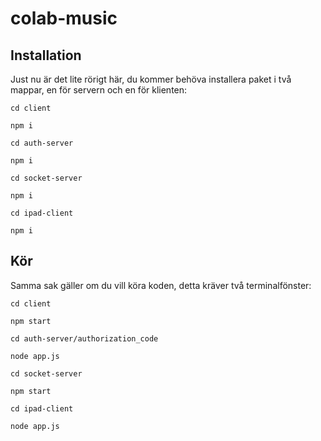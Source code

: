 # colab-music

## Installation

Just nu är det lite rörigt här, du kommer behöva installera paket i två mappar, en för servern och en för klienten:

``` cd client ```

``` npm i ```

``` cd auth-server ```

``` npm i ```

``` cd socket-server ```

``` npm i ```

``` cd ipad-client ```

``` npm i ```


## Kör

Samma sak gäller om du vill köra koden, detta kräver två terminalfönster:

``` cd client ```

``` npm start ```

``` cd auth-server/authorization_code ```

``` node app.js ```

``` cd socket-server ```

``` npm start ```

``` cd ipad-client ```

``` node app.js ```